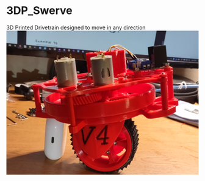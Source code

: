 # 3DP_Swerve
3D Printed Drivetrain designed to move in any direction
![Front View of Mechanism](Images/front_view.jpg?raw=true "Front View of Swerve Module")
